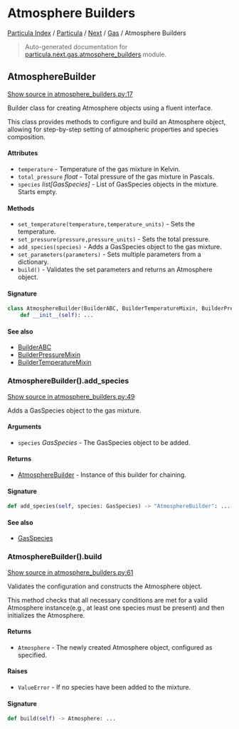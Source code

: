 # Atmosphere Builders

[Particula Index](../../../README.md#particula-index) / [Particula](../../index.md#particula) / [Next](../index.md#next) / [Gas](./index.md#gas) / Atmosphere Builders

> Auto-generated documentation for [particula.next.gas.atmosphere_builders](https://github.com/Gorkowski/particula/blob/main/particula/next/gas/atmosphere_builders.py) module.

## AtmosphereBuilder

[Show source in atmosphere_builders.py:17](https://github.com/Gorkowski/particula/blob/main/particula/next/gas/atmosphere_builders.py#L17)

Builder class for creating Atmosphere objects using a fluent interface.

This class provides methods to configure and build an Atmosphere object,
allowing for step-by-step setting of atmospheric properties and
species composition.

#### Attributes

- `temperature` - Temperature of the gas mixture in Kelvin.
- `total_pressure` *float* - Total pressure of the gas mixture in Pascals.
- `species` *list[GasSpecies]* - List of GasSpecies objects in the mixture.
    Starts empty.

#### Methods

- `set_temperature(temperature,temperature_units)` - Sets the temperature.
- `set_pressure(pressure,pressure_units)` - Sets the total pressure.
- `add_species(species)` - Adds a GasSpecies object to the gas mixture.
- `set_parameters(parameters)` - Sets multiple parameters from a dictionary.
- `build()` - Validates the set parameters and returns an Atmosphere object.

#### Signature

```python
class AtmosphereBuilder(BuilderABC, BuilderTemperatureMixin, BuilderPressureMixin):
    def __init__(self): ...
```

#### See also

- [BuilderABC](../abc_builder.md#builderabc)
- [BuilderPressureMixin](../builder_mixin.md#builderpressuremixin)
- [BuilderTemperatureMixin](../builder_mixin.md#buildertemperaturemixin)

### AtmosphereBuilder().add_species

[Show source in atmosphere_builders.py:49](https://github.com/Gorkowski/particula/blob/main/particula/next/gas/atmosphere_builders.py#L49)

Adds a GasSpecies object to the gas mixture.

#### Arguments

- `species` *GasSpecies* - The GasSpecies object to be added.

#### Returns

- [AtmosphereBuilder](#atmospherebuilder) - Instance of this builder for chaining.

#### Signature

```python
def add_species(self, species: GasSpecies) -> "AtmosphereBuilder": ...
```

#### See also

- [GasSpecies](./species.md#gasspecies)

### AtmosphereBuilder().build

[Show source in atmosphere_builders.py:61](https://github.com/Gorkowski/particula/blob/main/particula/next/gas/atmosphere_builders.py#L61)

Validates the configuration and constructs the Atmosphere object.

This method checks that all necessary conditions are met for a valid
Atmosphere instance(e.g., at least one species must be present) and
then initializes the Atmosphere.

#### Returns

- `Atmosphere` - The newly created Atmosphere object, configured as
specified.

#### Raises

- `ValueError` - If no species have been added to the mixture.

#### Signature

```python
def build(self) -> Atmosphere: ...
```
